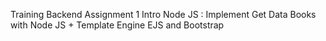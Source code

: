 Training Backend Assignment 1 Intro Node JS : 
Implement Get Data Books with Node JS + Template Engine EJS and Bootstrap

